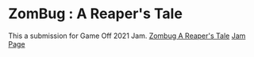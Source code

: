 # ZomBug : A Reaper's Tale

 This a submission for Game Off 2021 Jam.
 [Zombug  A Reaper's Tale](https://ixalegames.itch.io/zombug-a-reapers-tale)
 [Jam Page](https://itch.io/jam/game-off-2021)
